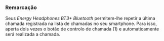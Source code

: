 ### Remarcação

Seus *Energy Headphones BT3+ Bluetooth* permitem-lhe repetir a última chamada registrada na lista de chamadas no seu smartphone. Para isso, aperta dois vezes o botão de controlo de chamada (1) e automaticamente será realizada a chamada.
